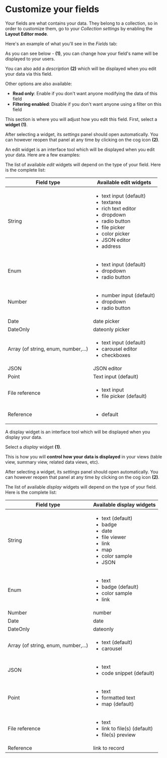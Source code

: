 # Customize your fields

Your fields are what contains your data. They belong to a collection, so in order to customize them, go to your _Collection settings_ by enabling the **Layout Editor mode**.

Here's an example of what you'll see in the _Fields_ tab:

As you can see below - **(1)**, you can change how your field's name will be displayed to your users.

You can also add a _description_ **(2)** which will be displayed when you edit your data via this field.

Other options are also available:

* **Read only**: Enable if you don't want anyone modifying the data of this field
* **Filtering enabled**: Disable if you don't want anyone using a filter on this field

This section is where you will adjust how you edit this field. First, select a **widget (1)**.

After selecting a widget, its _settings_ panel should open automatically. You can however reopen that panel at any time by clicking on the cog icon **(2)**.

An edit widget is an interface tool which will be displayed when you edit your data. Here are a few examples:

The list of available _edit_ widgets will depend on the type of your field. Here is the complete list:

| Field type                          | Available edit widgets                                                                                                                                                                              |
| ----------------------------------- | --------------------------------------------------------------------------------------------------------------------------------------------------------------------------------------------------- |
| String                              | <ul><li>text input (default)</li><li>textarea</li><li>rich text editor</li><li>dropdown</li><li>radio button</li><li>file picker</li><li>color picker</li><li>JSON editor</li><li>address</li></ul> |
| Enum                                | <ul><li>text input (default)</li><li>dropdown</li><li>radio button</li></ul>                                                                                                                        |
| Number                              | <ul><li>number input (default)</li><li>dropdown</li><li>radio button</li></ul>                                                                                                                      |
| Date                                | date picker                                                                                                                                                                                         |
| DateOnly                            | dateonly picker                                                                                                                                                                                     |
| Array (of string, enum, number,...) | <ul><li>text input (default)</li><li>carousel editor</li><li>checkboxes</li></ul>                                                                                                                   |
| JSON                                | JSON editor                                                                                                                                                                                         |
| Point                               | Text input (default)                                                                                                                                                                                |
| File reference                      | <ul><li>text input</li><li>file picker (default)</li></ul>                                                                                                                                          |
| Reference                           | <ul><li>default</li></ul>                                                                                                                                                                           |

A display widget is an interface tool which will be displayed when you display your data.

Select a _display_ widget **(1)**.

This is how you will **control how your data is displayed** in your views (table view, summary view, related data views, etc).

After selecting a widget, its _settings_ panel should open automatically. You can however reopen that panel at any time by clicking on the cog icon **(2)**.

The list of available _display_ widgets will depend on the type of your field. Here is the complete list:

| Field type                          | Available display widgets                                                                                                                  |
| ----------------------------------- | ------------------------------------------------------------------------------------------------------------------------------------------ |
| String                              | <ul><li>text (default)</li><li>badge</li><li>date</li><li>file viewer</li><li>link</li><li>map</li><li>color sample</li><li>JSON</li></ul> |
| Enum                                | <ul><li>text</li><li>badge (default)</li><li>color sample</li><li>link</li></ul>                                                           |
| Number                              | number                                                                                                                                     |
| Date                                | date                                                                                                                                       |
| DateOnly                            | dateonly                                                                                                                                   |
| Array (of string, enum, number,...) | <ul><li>text (default)</li><li>carousel</li></ul>                                                                                          |
| JSON                                | <ul><li>text</li><li>code snippet (default)</li></ul>                                                                                      |
| Point                               | <ul><li>text</li><li>formatted text</li><li>map (default)</li></ul>                                                                        |
| File reference                      | <ul><li>text</li><li>link to file(s) (default)</li><li>file(s) preview</li></ul>                                                           |
| Reference                           | link to record                                                                                                                             |
